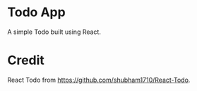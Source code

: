# Todo App
A simple Todo built using React.

# Credit
React Todo from https://github.com/shubham1710/React-Todo.
